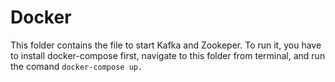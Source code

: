 # Docker

This folder contains the file to start Kafka and Zookeper.
To run it, you have to install docker-compose first, navigate to this folder from terminal, and run the comand <code>docker-compose up</close>.